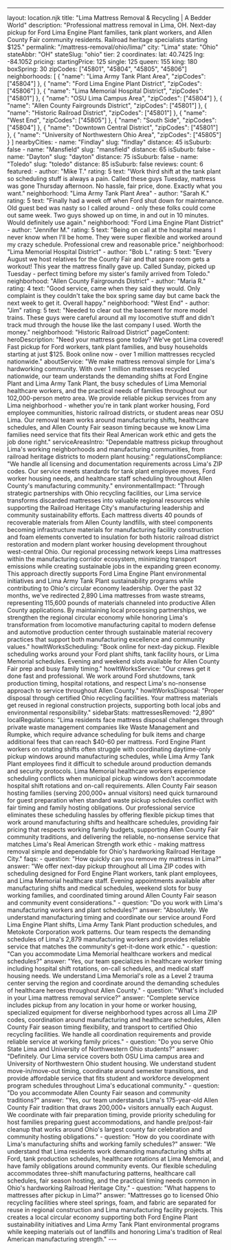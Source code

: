 ---
layout: location.njk
title: "Lima Mattress Removal & Recycling | A Bedder World"
description: "Professional mattress removal in Lima, OH. Next-day pickup for Ford Lima Engine Plant families, tank plant workers, and Allen County Fair community residents. Railroad heritage specialists starting $125."
permalink: "/mattress-removal/ohio/lima/"
city: "Lima" state: "Ohio" stateAbbr: "OH" stateSlug: "ohio" tier: 2 coordinates: lat: 40.7425 lng: -84.1052 pricing: startingPrice: 125 single: 125 queen: 155 king: 180 boxSpring: 30 zipCodes: ["45801", "45804", "45805", "45806"] neighborhoods: [ { "name": "Lima Army Tank Plant Area", "zipCodes": ["45804"] }, { "name": "Ford Lima Engine Plant District", "zipCodes": ["45806"] }, { "name": "Lima Memorial Hospital District", "zipCodes": ["45801"] }, { "name": "OSU Lima Campus Area", "zipCodes": ["45804"] }, { "name": "Allen County Fairgrounds District", "zipCodes": ["45801"] }, { "name": "Historic Railroad District", "zipCodes": ["45801"] }, { "name": "West End", "zipCodes": ["45805"] }, { "name": "South Side", "zipCodes": ["45804"] }, { "name": "Downtown Central District", "zipCodes": ["45801"] }, { "name": "University of Northwestern Ohio Area", "zipCodes": ["45805"] } ] nearbyCities: - name: "Findlay" slug: "findlay" distance: 45 isSuburb: false - name: "Mansfield" slug: "mansfield" distance: 65 isSuburb: false - name: "Dayton" slug: "dayton" distance: 75 isSuburb: false - name: "Toledo" slug: "toledo" distance: 85 isSuburb: false reviews: count: 6 featured: - author: "Mike T." rating: 5 text: "Work third shift at the tank plant so scheduling stuff is always a pain. Called these guys Tuesday, mattress was gone Thursday afternoon. No hassle, fair price, done. Exactly what you want." neighborhood: "Lima Army Tank Plant Area" - author: "Sarah K." rating: 5 text: "Finally had a week off when Ford shut down for maintenance. Old guest bed was nasty so I called around - only these folks could come out same week. Two guys showed up on time, in and out in 10 minutes. Would definitely use again." neighborhood: "Ford Lima Engine Plant District" - author: "Jennifer M." rating: 5 text: "Being on call at the hospital means I never know when I'll be home. They were super flexible and worked around my crazy schedule. Professional crew and reasonable price." neighborhood: "Lima Memorial Hospital District" - author: "Bob L." rating: 5 text: "Every August we host relatives for the County Fair and that spare room gets a workout! This year the mattress finally gave up. Called Sunday, picked up Tuesday - perfect timing before my sister's family arrived from Toledo." neighborhood: "Allen County Fairgrounds District" - author: "Maria R." rating: 4 text: "Good service, came when they said they would. Only complaint is they couldn't take the box spring same day but came back the next week to get it. Overall happy." neighborhood: "West End" - author: "Jim" rating: 5 text: "Needed to clear out the basement for more model trains. These guys were careful around all my locomotive stuff and didn't track mud through the house like the last company I used. Worth the money." neighborhood: "Historic Railroad District" pageContent: heroDescription: "Need your mattress gone today? We've got Lima covered! Fast pickup for Ford workers, tank plant families, and busy households starting at just $125. Book online now - over 1 million mattresses recycled nationwide." aboutService: "We make mattress removal simple for Lima's hardworking community. With over 1 million mattresses recycled nationwide, our team understands the demanding shifts at Ford Engine Plant and Lima Army Tank Plant, the busy schedules of Lima Memorial healthcare workers, and the practical needs of families throughout our 102,000-person metro area. We provide reliable pickup services from any Lima neighborhood - whether you're in tank plant worker housing, Ford employee communities, historic railroad districts, or student areas near OSU Lima. Our removal team works around manufacturing shifts, healthcare schedules, and Allen County Fair season timing because we know Lima families need service that fits their Real American work ethic and gets the job done right." serviceAreasIntro: "Dependable mattress pickup throughout Lima's working neighborhoods and manufacturing communities, from railroad heritage districts to modern plant housing:" regulationsCompliance: "We handle all licensing and documentation requirements across Lima's ZIP codes. Our service meets standards for tank plant employee moves, Ford worker housing needs, and healthcare staff scheduling throughout Allen County's manufacturing community." environmentalImpact: "Through strategic partnerships with Ohio recycling facilities, our Lima service transforms discarded mattresses into valuable regional resources while supporting the Railroad Heritage City's manufacturing leadership and community sustainability efforts. Each mattress diverts 40 pounds of recoverable materials from Allen County landfills, with steel components becoming infrastructure materials for manufacturing facility construction and foam elements converted to insulation for both historic railroad district restoration and modern plant worker housing development throughout west-central Ohio. Our regional processing network keeps Lima mattresses within the manufacturing corridor ecosystem, minimizing transport emissions while creating sustainable jobs in the expanding green economy. This approach directly supports Ford Lima Engine Plant environmental initiatives and Lima Army Tank Plant sustainability programs while contributing to Ohio's circular economy leadership. Over the past 32 months, we've redirected 2,890 Lima mattresses from waste streams, representing 115,600 pounds of materials channeled into productive Allen County applications. By maintaining local processing partnerships, we strengthen the regional circular economy while honoring Lima's transformation from locomotive manufacturing capital to modern defense and automotive production center through sustainable material recovery practices that support both manufacturing excellence and community values." howItWorksScheduling: "Book online for next-day pickup. Flexible scheduling works around your Ford plant shifts, tank facility hours, or Lima Memorial schedules. Evening and weekend slots available for Allen County Fair prep and busy family timing." howItWorksService: "Our crews get it done fast and professional. We work around Ford shutdowns, tank production timing, hospital rotations, and respect Lima's no-nonsense approach to service throughout Allen County." howItWorksDisposal: "Proper disposal through certified Ohio recycling facilities. Your mattress materials get reused in regional construction projects, supporting both local jobs and environmental responsibility." sidebarStats: mattressesRemoved: "2,890" localRegulations: "Lima residents face mattress disposal challenges through private waste management companies like Waste Management and Rumpke, which require advance scheduling for bulk items and charge additional fees that can reach $40-60 per mattress. Ford Engine Plant workers on rotating shifts often struggle with coordinating daytime-only pickup windows around manufacturing schedules, while Lima Army Tank Plant employees find it difficult to schedule around production demands and security protocols. Lima Memorial healthcare workers experience scheduling conflicts when municipal pickup windows don't accommodate hospital shift rotations and on-call requirements. Allen County Fair season hosting families (serving 200,000+ annual visitors) need quick turnaround for guest preparation when standard waste pickup schedules conflict with fair timing and family hosting obligations. Our professional service eliminates these scheduling hassles by offering flexible pickup times that work around manufacturing shifts and healthcare schedules, providing fair pricing that respects working family budgets, supporting Allen County Fair community traditions, and delivering the reliable, no-nonsense service that matches Lima's Real American Strength work ethic - making mattress removal simple and dependable for Ohio's hardworking Railroad Heritage City." faqs: - question: "How quickly can you remove my mattress in Lima?" answer: "We offer next-day pickup throughout all Lima ZIP codes with scheduling designed for Ford Engine Plant workers, tank plant employees, and Lima Memorial healthcare staff. Evening appointments available after manufacturing shifts and medical schedules, weekend slots for busy working families, and coordinated timing around Allen County Fair season and community event considerations." - question: "Do you work with Lima's manufacturing workers and plant schedules?" answer: "Absolutely. We understand manufacturing timing and coordinate our service around Ford Lima Engine Plant shifts, Lima Army Tank Plant production schedules, and Metokote Corporation work patterns. Our team respects the demanding schedules of Lima's 2,879 manufacturing workers and provides reliable service that matches the community's get-it-done work ethic." - question: "Can you accommodate Lima Memorial healthcare workers and medical schedules?" answer: "Yes, our team specializes in healthcare worker timing including hospital shift rotations, on-call schedules, and medical staff housing needs. We understand Lima Memorial's role as a Level 2 trauma center serving the region and coordinate around the demanding schedules of healthcare heroes throughout Allen County." - question: "What's included in your Lima mattress removal service?" answer: "Complete service includes pickup from any location in your home or worker housing, specialized equipment for diverse neighborhood types across all Lima ZIP codes, coordination around manufacturing and healthcare schedules, Allen County Fair season timing flexibility, and transport to certified Ohio recycling facilities. We handle all coordination requirements and provide reliable service at working family prices." - question: "Do you serve Ohio State Lima and University of Northwestern Ohio students?" answer: "Definitely. Our Lima service covers both OSU Lima campus area and University of Northwestern Ohio student housing. We understand student move-in/move-out timing, coordinate around semester transitions, and provide affordable service that fits student and workforce development program schedules throughout Lima's educational community." - question: "Do you accommodate Allen County Fair season and community traditions?" answer: "Yes, our team understands Lima's 175-year-old Allen County Fair tradition that draws 200,000+ visitors annually each August. We coordinate with fair preparation timing, provide priority scheduling for host families preparing guest accommodations, and handle pre/post-fair cleanup that works around Ohio's largest county fair celebration and community hosting obligations." - question: "How do you coordinate with Lima's manufacturing shifts and working family schedules?" answer: "We understand that Lima residents work demanding manufacturing shifts at Ford, tank production schedules, healthcare rotations at Lima Memorial, and have family obligations around community events. Our flexible scheduling accommodates three-shift manufacturing patterns, healthcare call schedules, fair season hosting, and the practical timing needs common in Ohio's hardworking Railroad Heritage City." - question: "What happens to mattresses after pickup in Lima?" answer: "Mattresses go to licensed Ohio recycling facilities where steel springs, foam, and fabric are separated for reuse in regional construction and Lima manufacturing facility projects. This creates a local circular economy supporting both Ford Engine Plant sustainability initiatives and Lima Army Tank Plant environmental programs while keeping materials out of landfills and honoring Lima's tradition of Real American manufacturing strength." ---